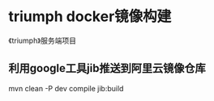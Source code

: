 # triumph docker镜像构建

《triumph》服务端项目

## 利用google工具jib推送到阿里云镜像仓库

mvn clean -P dev compile jib:build












